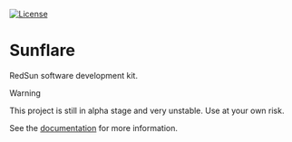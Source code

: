[![License](https://img.shields.io/badge/License-Apache%202.0-blue.svg)](https://opensource.org/licenses/Apache-2.0)

# Sunflare

RedSun software development kit.

> [!WARNING]
> This project is still in alpha stage and very unstable. Use at your own risk.

See the [documentation](https://redsun-acquisition.github.io/sunflare/) for more information.
